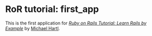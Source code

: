 # RoR tutorial: first_app #

This is the first application for [*Ruby on Rails Tutorial: Learn Rails by Example*][1] by [Michael Hartl][2].

[1]: http://railstutorial.org/
[2]: http://michaelhartl.com/
